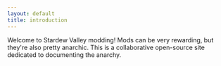 ```yaml
---
layout: default
title: introduction
---
```


Welcome to Stardew Valley modding! Mods can be very rewarding, but they're also pretty anarchic.
This is a collaborative open-source site dedicated to documenting the anarchy.